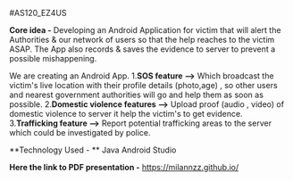 #AS120_EZ4US

**Core idea -**
Developing an Android Application for victim that will alert the Authorities & our network of 
users so that the help reaches to the victim ASAP. The App also records & saves the evidence 
to server to prevent a possible mishappening.

We are creating an Android App.
1.**SOS feature -->** Which broadcast the victim's live location with their profile details (photo,age) , so other users and nearest government authorities will go and help them as soon as possible.
2.**Domestic violence features -->** Upload proof (audio , video)  of domestic violence to server it help the victim's to get evidence.
3.**Trafficking feature -->** Report potential trafficking areas to the server which could be investigated by police. 

**Technology Used - **
Java
Android Studio

**Here the link to PDF presentation -**
https://milannzz.github.io/
